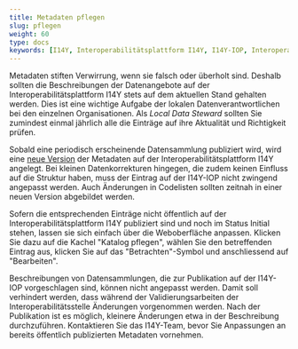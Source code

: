 ```yaml
---
title: Metadaten pflegen
slug: pflegen
weight: 60
type: docs
keywords: [I14Y, Interoperabilitätsplattform I14Y, I14Y-IOP, Interoperabilität, Datenpflege, Daten pflegen, Local Data Steward, Schweiz]
---
```


Metadaten stiften Verwirrung, wenn sie falsch oder überholt sind. Deshalb sollten die Beschreibungen der Datenangebote auf der Interoperabilitätsplattform I14Y stets auf dem aktuellen Stand gehalten werden. Dies ist eine wichtige Aufgabe der lokalen Datenverantwortlichen bei den einzelnen Organisationen. Als _Local Data Steward_ sollten Sie zumindest einmal jährlich alle die Einträge auf ihre Aktualität und Richtigkeit prüfen.

Sobald eine periodisch erscheinende Datensammlung publiziert wird, wird eine [neue Version](/handbook/de/publikation/katalog/6_datenpflege/versionierung) der Metadaten auf der Interoperabilitätsplattform I14Y angelegt. Bei kleinen Datenkorrekturen hingegen, die zudem keinen Einfluss auf die Struktur haben, muss der Eintrag auf der I14Y-IOP nicht zwingend angepasst werden. Auch Änderungen in Codelisten sollten zeitnah in einer neuen Version abgebildet werden. 

Sofern die entsprechenden Einträge nicht öffentlich auf der Interoperabilitätsplattform I14Y publiziert sind und noch im Status Initial stehen, lassen sie sich einfach über die Weboberfläche anpassen. Klicken Sie dazu auf die Kachel "Katalog pflegen", wählen Sie den betreffenden Eintrag aus, klicken Sie auf das "Betrachten"-Symbol und anschliessend auf "Bearbeiten". 

Beschreibungen von Datensammlungen, die zur Publikation auf der I14Y-IOP vorgeschlagen sind, können nicht angepasst werden. Damit soll verhindert werden, dass  während der Validierungsarbeiten der Interoperabilitätsstelle Änderungen vorgenommen werden. Nach der Publikation ist es möglich, kleinere Änderungen etwa in der Beschreibung durchzuführen. Kontaktieren Sie das I14Y-Team, bevor Sie Anpassungen an bereits öffentlich publizierten Metadaten vornehmen.